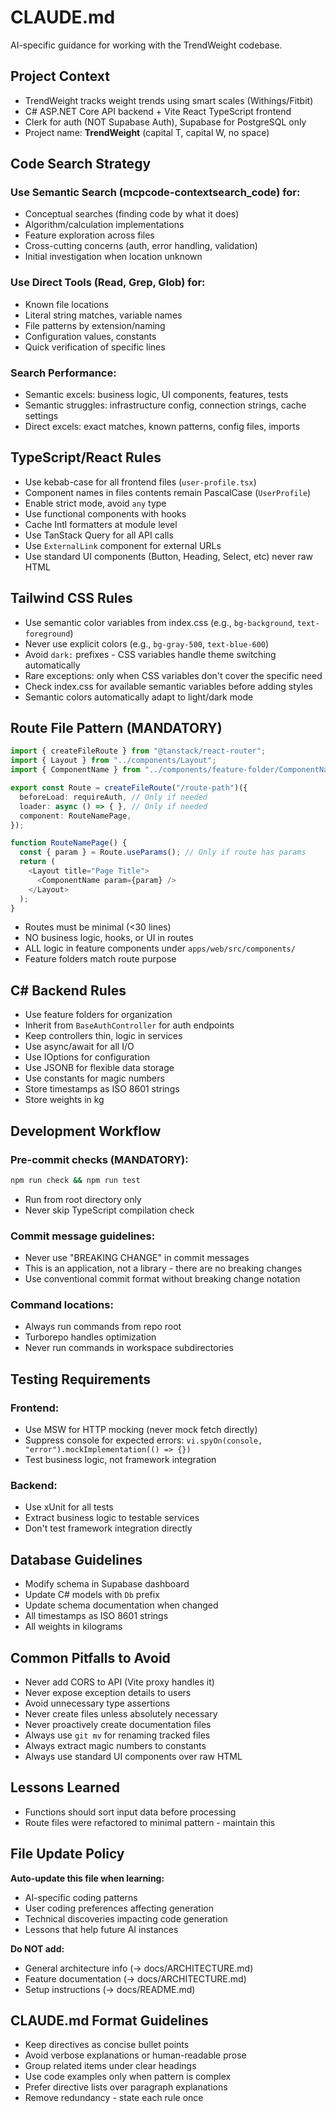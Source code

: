 # CLAUDE.md

AI-specific guidance for working with the TrendWeight codebase.

## Project Context

- TrendWeight tracks weight trends using smart scales (Withings/Fitbit)
- C# ASP.NET Core API backend + Vite React TypeScript frontend
- Clerk for auth (NOT Supabase Auth), Supabase for PostgreSQL only
- Project name: **TrendWeight** (capital T, capital W, no space)

## Code Search Strategy

### Use Semantic Search (mcp**code-context**search_code) for:

- Conceptual searches (finding code by what it does)
- Algorithm/calculation implementations
- Feature exploration across files
- Cross-cutting concerns (auth, error handling, validation)
- Initial investigation when location unknown

### Use Direct Tools (Read, Grep, Glob) for:

- Known file locations
- Literal string matches, variable names
- File patterns by extension/naming
- Configuration values, constants
- Quick verification of specific lines

### Search Performance:

- Semantic excels: business logic, UI components, features, tests
- Semantic struggles: infrastructure config, connection strings, cache settings
- Direct excels: exact matches, known patterns, config files, imports

## TypeScript/React Rules

- Use kebab-case for all frontend files (`user-profile.tsx`)
- Component names in files contents remain PascalCase (`UserProfile`)
- Enable strict mode, avoid `any` type
- Use functional components with hooks
- Cache Intl formatters at module level
- Use TanStack Query for all API calls
- Use `ExternalLink` component for external URLs
- Use standard UI components (Button, Heading, Select, etc) never raw HTML

## Tailwind CSS Rules

- Use semantic color variables from index.css (e.g., `bg-background`, `text-foreground`)
- Never use explicit colors (e.g., `bg-gray-500`, `text-blue-600`)
- Avoid `dark:` prefixes - CSS variables handle theme switching automatically
- Rare exceptions: only when CSS variables don't cover the specific need
- Check index.css for available semantic variables before adding styles
- Semantic colors automatically adapt to light/dark mode

## Route File Pattern (MANDATORY)

```typescript
import { createFileRoute } from "@tanstack/react-router";
import { Layout } from "../components/Layout";
import { ComponentName } from "../components/feature-folder/ComponentName";

export const Route = createFileRoute("/route-path")({
  beforeLoad: requireAuth, // Only if needed
  loader: async () => { }, // Only if needed
  component: RouteNamePage,
});

function RouteNamePage() {
  const { param } = Route.useParams(); // Only if route has params
  return (
    <Layout title="Page Title">
      <ComponentName param={param} />
    </Layout>
  );
}
```

- Routes must be minimal (<30 lines)
- NO business logic, hooks, or UI in routes
- ALL logic in feature components under `apps/web/src/components/`
- Feature folders match route purpose

## C# Backend Rules

- Use feature folders for organization
- Inherit from `BaseAuthController` for auth endpoints
- Keep controllers thin, logic in services
- Use async/await for all I/O
- Use IOptions<T> for configuration
- Use JSONB for flexible data storage
- Use constants for magic numbers
- Store timestamps as ISO 8601 strings
- Store weights in kg

## Development Workflow

### Pre-commit checks (MANDATORY):

```bash
npm run check && npm run test
```

- Run from root directory only
- Never skip TypeScript compilation check

### Commit message guidelines:

- Never use "BREAKING CHANGE" in commit messages
- This is an application, not a library - there are no breaking changes
- Use conventional commit format without breaking change notation

### Command locations:

- Always run commands from repo root
- Turborepo handles optimization
- Never run commands in workspace subdirectories

## Testing Requirements

### Frontend:

- Use MSW for HTTP mocking (never mock fetch directly)
- Suppress console for expected errors: `vi.spyOn(console, "error").mockImplementation(() => {})`
- Test business logic, not framework integration

### Backend:

- Use xUnit for all tests
- Extract business logic to testable services
- Don't test framework integration directly

## Database Guidelines

- Modify schema in Supabase dashboard
- Update C# models with `Db` prefix
- Update schema documentation when changed
- All timestamps as ISO 8601 strings
- All weights in kilograms

## Common Pitfalls to Avoid

- Never add CORS to API (Vite proxy handles it)
- Never expose exception details to users
- Avoid unnecessary type assertions
- Never create files unless absolutely necessary
- Never proactively create documentation files
- Always use `git mv` for renaming tracked files
- Always extract magic numbers to constants
- Always use standard UI components over raw HTML

## Lessons Learned

- Functions should sort input data before processing
- Route files were refactored to minimal pattern - maintain this

## File Update Policy

**Auto-update this file when learning:**

- AI-specific coding patterns
- User coding preferences affecting generation
- Technical discoveries impacting code generation
- Lessons that help future AI instances

**Do NOT add:**

- General architecture info (→ docs/ARCHITECTURE.md)
- Feature documentation (→ docs/ARCHITECTURE.md)
- Setup instructions (→ docs/README.md)

## CLAUDE.md Format Guidelines

- Keep directives as concise bullet points
- Avoid verbose explanations or human-readable prose
- Group related items under clear headings
- Use code examples only when pattern is complex
- Prefer directive lists over paragraph explanations
- Remove redundancy - state each rule once
